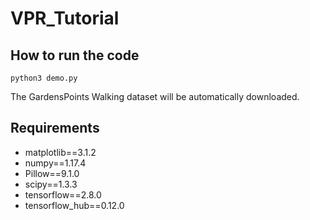# VPR_Tutorial

## How to run the code
```
python3 demo.py
```
The GardensPoints Walking dataset will be automatically downloaded.

## Requirements
- matplotlib==3.1.2
- numpy==1.17.4
- Pillow==9.1.0
- scipy==1.3.3
- tensorflow==2.8.0
- tensorflow_hub==0.12.0
